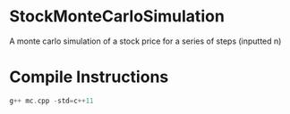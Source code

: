 # StockMonteCarloSimulation
A monte carlo simulation of a stock price for a series of steps (inputted n)

# Compile Instructions
```c++
g++ mc.cpp -std=c++11
```
